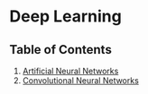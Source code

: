# Deep Learning

## Table of Contents

1. [Artificial Neural Networks](1_Artificial_Neural_Networks)
2. [Convolutional Neural Networks](2_Convolutional_Neural_Networks)